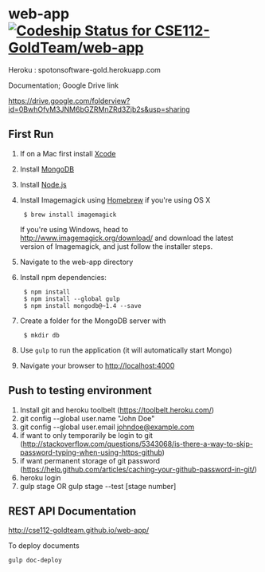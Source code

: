 # web-app [ ![Codeship Status for CSE112-GoldTeam/web-app](https://codeship.com/projects/9df65660-88a3-0132-d13f-02ce2f7c7d8a/status?branch=master)](https://codeship.com/projects/59497)
Heroku : spotonsoftware-gold.herokuapp.com

Documentation; Google Drive link

https://drive.google.com/folderview?id=0BwhOfvM3JNM6bGZRMnZRd3Zjb2s&usp=sharing

First Run
----------------------------
1. If on a Mac first install [Xcode](https://developer.apple.com/xcode/downloads/)
2. Install [MongoDB](https://www.mongodb.org/downloads)
3. Install [Node.js](http://nodejs.org/download/)
4. Install Imagemagick using [Homebrew](http://brew.sh/) if you're using OS X

        $ brew install imagemagick

   If you're using Windows, head to http://www.imagemagick.org/download/ and download
   the latest version of Imagemagick, and just follow the installer steps.

5. Navigate to the web-app directory
6. Install npm dependencies:

        $ npm install
        $ npm install --global gulp
        $ npm install mongodb@~1.4 --save

7. Create a folder for the MongoDB server with

        $ mkdir db

8. Use ``gulp`` to run the application (it will automatically start Mongo)
9. Navigate your browser to [http://localhost:4000](http://localhost:4000/)

Push to testing environment
----------------------------
1. Install git and heroku toolbelt (https://toolbelt.heroku.com/)
2. git config --global user.name "John Doe"
3. git config --global user.email johndoe@example.com
4. if want to only temporarily be login to git (http://stackoverflow.com/questions/5343068/is-there-a-way-to-skip-password-typing-when-using-https-github)
5. if want permanent storage of git password (https://help.github.com/articles/caching-your-github-password-in-git/)
6. heroku login
7. gulp stage OR gulp stage --test [stage number]

REST API Documentation
---------------------
http://cse112-goldteam.github.io/web-app/

To deploy documents
```
gulp doc-deploy
```
